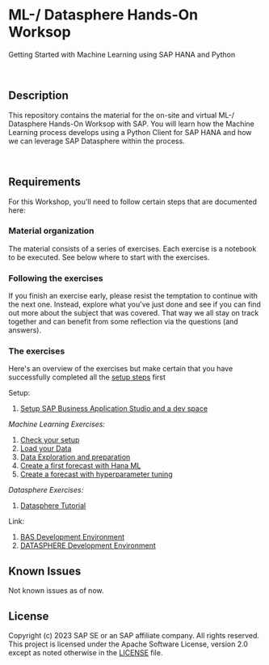# ML-/ Datasphere Hands-On Worksop
Getting Started with Machine Learning using SAP HANA and Python


<br>

## Description

This repository contains the material for the on-site and virtual ML-/ Datasphere Hands-On Worksop with SAP. You will learn how the Machine Learning process develops using a Python Client for SAP HANA and how we can leverage SAP Datasphere within the process.

<br>
 
## Requirements

For this Workshop, you'll need to follow certain steps that are documented here:


### Material organization

The material consists of a series of exercises. Each exercise is a notebook to be executed. See below where to start with the exercises.

### Following the exercises

If you finish an exercise early, please resist the temptation to continue with the next one. Instead, explore what you've just done and see if you can find out more about the subject that was covered. That way we all stay on track together and can benefit from some reflection via the questions (and answers).

### The exercises

Here's an overview of the exercises but make certain that you have successfully completed all the [setup steps](01_Assets/setup-bas.md) first

Setup:

1. [Setup SAP Business Application Studio and a dev space](01_Assets/setup-bas.md)

*Machine Learning Exercises:*

1. [Check your setup](exercises/00-check_setup.ipynb)
1. [Load your Data](exercises/00-Load-data.ipynb)
1. [Data Exploration and preparation](exercises/10-Data-exploration-and-preparation.ipynb)
1. [Create a first forecast with Hana ML](exercises/20-Create-forecast.ipynb)
1. [Create a forecast with hyperparameter tuning](exercises/30-Create-forecast-with-hyperparameter-tuning.ipynb)



*Datasphere Exercises:*

1. [Datasphere Tutorial](../exercises/010-check_setup.ipynb)


Link:
1. [BAS Development Environment](https://ac54948-eu10.eu10cf.applicationstudio.cloud.sap/)
1. [DATASPHERE Development Environment ](https://hana-cockpit-004.cfapps.eu10.hana.ondemand.com/hrtt/sap/hana/cst/catalog/cockpit-index.html?databaseid=C3683523)


## Known Issues

Not known issues as of now.


## License

Copyright (c) 2023 SAP SE or an SAP affiliate company. All rights reserved. This project is licensed under the Apache Software License, version 2.0 except as noted otherwise in the [LICENSE](LICENSES/Apache-2.0.txt) file.
